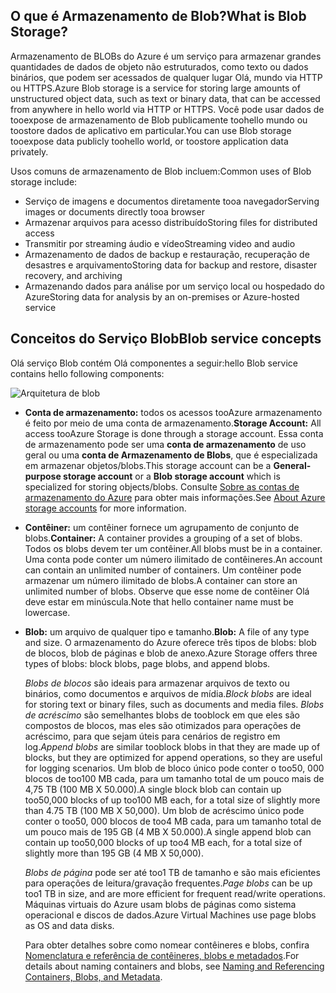 ## <a name="what-is-blob-storage"></a><span data-ttu-id="4e6ea-101">O que é Armazenamento de Blob?</span><span class="sxs-lookup"><span data-stu-id="4e6ea-101">What is Blob Storage?</span></span>
<span data-ttu-id="4e6ea-102">Armazenamento de BLOBs do Azure é um serviço para armazenar grandes quantidades de dados de objeto não estruturados, como texto ou dados binários, que podem ser acessados de qualquer lugar Olá, mundo via HTTP ou HTTPS.</span><span class="sxs-lookup"><span data-stu-id="4e6ea-102">Azure Blob storage is a service for storing large amounts of unstructured object data, such as text or binary data, that can be accessed from anywhere in hello world via HTTP or HTTPS.</span></span> <span data-ttu-id="4e6ea-103">Você pode usar dados de tooexpose de armazenamento de Blob publicamente toohello mundo ou toostore dados de aplicativo em particular.</span><span class="sxs-lookup"><span data-stu-id="4e6ea-103">You can use Blob storage tooexpose data publicly toohello world, or toostore application data privately.</span></span>

<span data-ttu-id="4e6ea-104">Usos comuns de armazenamento de Blob incluem:</span><span class="sxs-lookup"><span data-stu-id="4e6ea-104">Common uses of Blob storage include:</span></span>

* <span data-ttu-id="4e6ea-105">Serviço de imagens e documentos diretamente tooa navegador</span><span class="sxs-lookup"><span data-stu-id="4e6ea-105">Serving images or documents directly tooa browser</span></span>
* <span data-ttu-id="4e6ea-106">Armazenar arquivos para acesso distribuído</span><span class="sxs-lookup"><span data-stu-id="4e6ea-106">Storing files for distributed access</span></span>
* <span data-ttu-id="4e6ea-107">Transmitir por streaming áudio e vídeo</span><span class="sxs-lookup"><span data-stu-id="4e6ea-107">Streaming video and audio</span></span>
* <span data-ttu-id="4e6ea-108">Armazenamento de dados de backup e restauração, recuperação de desastres e arquivamento</span><span class="sxs-lookup"><span data-stu-id="4e6ea-108">Storing data for backup and restore, disaster recovery, and archiving</span></span>
* <span data-ttu-id="4e6ea-109">Armazenando dados para análise por um serviço local ou hospedado do Azure</span><span class="sxs-lookup"><span data-stu-id="4e6ea-109">Storing data for analysis by an on-premises or Azure-hosted service</span></span>

## <a name="blob-service-concepts"></a><span data-ttu-id="4e6ea-110">Conceitos do Serviço Blob</span><span class="sxs-lookup"><span data-stu-id="4e6ea-110">Blob service concepts</span></span>
<span data-ttu-id="4e6ea-111">Olá serviço Blob contém Olá componentes a seguir:</span><span class="sxs-lookup"><span data-stu-id="4e6ea-111">hello Blob service contains hello following components:</span></span>

![Arquitetura de blob](./media/storage-blob-concepts-include/blob1.png)

* <span data-ttu-id="4e6ea-113">**Conta de armazenamento:** todos os acessos tooAzure armazenamento é feito por meio de uma conta de armazenamento.</span><span class="sxs-lookup"><span data-stu-id="4e6ea-113">**Storage Account:** All access tooAzure Storage is done through a storage account.</span></span> <span data-ttu-id="4e6ea-114">Essa conta de armazenamento pode ser uma **conta de armazenamento** de uso geral ou uma **conta de Armazenamento de Blobs**, que é especializada em armazenar objetos/blobs.</span><span class="sxs-lookup"><span data-stu-id="4e6ea-114">This storage account can be a **General-purpose storage account** or a **Blob storage account** which is specialized for storing objects/blobs.</span></span> <span data-ttu-id="4e6ea-115">Consulte [Sobre as contas de armazenamento do Azure](../articles/storage/common/storage-create-storage-account.md) para obter mais informações.</span><span class="sxs-lookup"><span data-stu-id="4e6ea-115">See [About Azure storage accounts](../articles/storage/common/storage-create-storage-account.md) for more information.</span></span>
* <span data-ttu-id="4e6ea-116">**Contêiner:** um contêiner fornece um agrupamento de conjunto de blobs.</span><span class="sxs-lookup"><span data-stu-id="4e6ea-116">**Container:** A container provides a grouping of a set of blobs.</span></span> <span data-ttu-id="4e6ea-117">Todos os blobs devem ter um contêiner.</span><span class="sxs-lookup"><span data-stu-id="4e6ea-117">All blobs must be in a container.</span></span> <span data-ttu-id="4e6ea-118">Uma conta pode conter um número ilimitado de contêineres.</span><span class="sxs-lookup"><span data-stu-id="4e6ea-118">An account can contain an unlimited number of containers.</span></span> <span data-ttu-id="4e6ea-119">Um contêiner pode armazenar um número ilimitado de blobs.</span><span class="sxs-lookup"><span data-stu-id="4e6ea-119">A container can store an unlimited number of blobs.</span></span> <span data-ttu-id="4e6ea-120">Observe que esse nome de contêiner Olá deve estar em minúscula.</span><span class="sxs-lookup"><span data-stu-id="4e6ea-120">Note that hello container name must be lowercase.</span></span>
* <span data-ttu-id="4e6ea-121">**Blob:** um arquivo de qualquer tipo e tamanho.</span><span class="sxs-lookup"><span data-stu-id="4e6ea-121">**Blob:** A file of any type and size.</span></span> <span data-ttu-id="4e6ea-122">O armazenamento do Azure oferece três tipos de blobs: blob de blocos, blob de páginas e blob de anexo.</span><span class="sxs-lookup"><span data-stu-id="4e6ea-122">Azure Storage offers three types of blobs: block blobs, page blobs, and append blobs.</span></span>
  
    <span data-ttu-id="4e6ea-123">*Blobs de blocos* são ideais para armazenar arquivos de texto ou binários, como documentos e arquivos de mídia.</span><span class="sxs-lookup"><span data-stu-id="4e6ea-123">*Block blobs* are ideal for storing text or binary files, such as documents and media files.</span></span> <span data-ttu-id="4e6ea-124">*Blobs de acréscimo* são semelhantes blobs de tooblock em que eles são compostos de blocos, mas eles são otimizados para operações de acréscimo, para que sejam úteis para cenários de registro em log.</span><span class="sxs-lookup"><span data-stu-id="4e6ea-124">*Append blobs* are similar tooblock blobs in that they are made up of blocks, but they are optimized for append operations, so they are useful for logging scenarios.</span></span> <span data-ttu-id="4e6ea-125">Um blob de bloco único pode conter o too50, 000 blocos de too100 MB cada, para um tamanho total de um pouco mais de 4,75 TB (100 MB X 50.000).</span><span class="sxs-lookup"><span data-stu-id="4e6ea-125">A single block blob can contain up too50,000 blocks of up too100 MB each, for a total size of slightly more than 4.75 TB (100 MB X 50,000).</span></span> <span data-ttu-id="4e6ea-126">Um blob de acréscimo único pode conter o too50, 000 blocos de too4 MB cada, para um tamanho total de um pouco mais de 195 GB (4 MB X 50.000).</span><span class="sxs-lookup"><span data-stu-id="4e6ea-126">A single append blob can contain up too50,000 blocks of up too4 MB each, for a total size of slightly more than 195 GB (4 MB X 50,000).</span></span>
  
    <span data-ttu-id="4e6ea-127">*Blobs de página* pode ser até too1 TB de tamanho e são mais eficientes para operações de leitura/gravação frequentes.</span><span class="sxs-lookup"><span data-stu-id="4e6ea-127">*Page blobs* can be up too1 TB in size, and are more efficient for frequent read/write operations.</span></span> <span data-ttu-id="4e6ea-128">Máquinas virtuais do Azure usam blobs de páginas como sistema operacional e discos de dados.</span><span class="sxs-lookup"><span data-stu-id="4e6ea-128">Azure Virtual Machines use page blobs as OS and data disks.</span></span>
  
    <span data-ttu-id="4e6ea-129">Para obter detalhes sobre como nomear contêineres e blobs, confira [Nomenclatura e referência de contêineres, blobs e metadados](/rest/api/storageservices/Naming-and-Referencing-Containers--Blobs--and-Metadata).</span><span class="sxs-lookup"><span data-stu-id="4e6ea-129">For details about naming containers and blobs, see [Naming and Referencing Containers, Blobs, and Metadata](/rest/api/storageservices/Naming-and-Referencing-Containers--Blobs--and-Metadata).</span></span>

